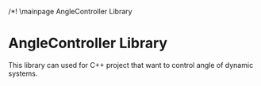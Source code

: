 /*! \mainpage AngleController Library

# AngleController Library   

This library can used for C++ project that want to control angle of dynamic systems.   